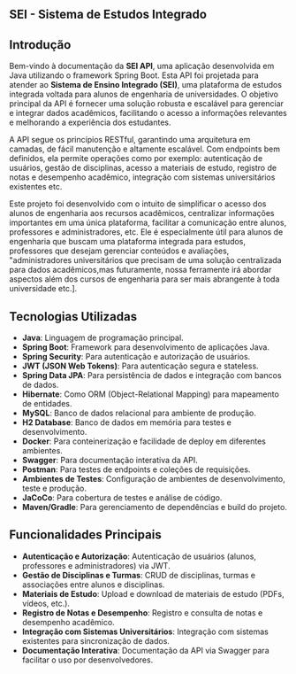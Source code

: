 ## SEI - Sistema de Estudos Integrado

## Introdução
Bem-vindo à documentação da **SEI API**, uma aplicação desenvolvida em Java utilizando o framework Spring Boot. Esta API foi projetada para atender ao **Sistema de Ensino Integrado (SEI)**, uma plataforma de estudos integrada voltada para alunos de engenharia de universidades. O objetivo principal da API é fornecer uma solução robusta e escalável para gerenciar e integrar dados acadêmicos, facilitando o acesso a informações relevantes e melhorando a experiência dos estudantes.

A API segue os princípios RESTful, garantindo uma arquitetura em camadas, de fácil manutenção e altamente escalável. Com endpoints bem definidos, ela permite operações como  por exemplo: autenticação de usuários, gestão de disciplinas, acesso a materiais de estudo, registro de notas e desempenho acadêmico, integração com sistemas universitários existentes etc.

Este projeto foi desenvolvido com o intuito de simplificar o acesso dos alunos de engenharia aos recursos acadêmicos, centralizar informações importantes em uma única plataforma, facilitar a comunicação entre alunos, professores e administradores, etc. Ele é especialmente útil para alunos de engenharia que buscam uma plataforma integrada para estudos, professores que desejam gerenciar conteúdos e avaliações, "administradores universitários que precisam de uma solução centralizada para dados acadêmicos,mas futuramente, nossa ferramente irá abordar aspectos além dos cursos de engenharia para ser mais abrangente à toda universidade etc.].

## Tecnologias Utilizadas

- **Java**: Linguagem de programação principal.
- **Spring Boot**: Framework para desenvolvimento de aplicações Java.
- **Spring Security**: Para autenticação e autorização de usuários.
- **JWT (JSON Web Tokens)**: Para autenticação segura e stateless.
- **Spring Data JPA**: Para persistência de dados e integração com bancos de dados.
- **Hibernate**: Como ORM (Object-Relational Mapping) para mapeamento de entidades.
- **MySQL**: Banco de dados relacional para ambiente de produção.
- **H2 Database**: Banco de dados em memória para testes e desenvolvimento.
- **Docker**: Para conteinerização e facilidade de deploy em diferentes ambientes.
- **Swagger**: Para documentação interativa da API.
- **Postman**: Para testes de endpoints e coleções de requisições.
- **Ambientes de Testes**: Configuração de ambientes de desenvolvimento, teste e produção.
- **JaCoCo**: Para cobertura de testes e análise de código.
- **Maven/Gradle**: Para gerenciamento de dependências e build do projeto.


## Funcionalidades Principais

- **Autenticação e Autorização**: Autenticação de usuários (alunos, professores e administradores) via JWT.
- **Gestão de Disciplinas e Turmas**: CRUD de disciplinas, turmas e associações entre alunos e disciplinas.
- **Materiais de Estudo**: Upload e download de materiais de estudo (PDFs, vídeos, etc.).
- **Registro de Notas e Desempenho**: Registro e consulta de notas e desempenho acadêmico.
- **Integração com Sistemas Universitários**: Integração com sistemas existentes para sincronização de dados.
- **Documentação Interativa**: Documentação da API via Swagger para facilitar o uso por desenvolvedores.

